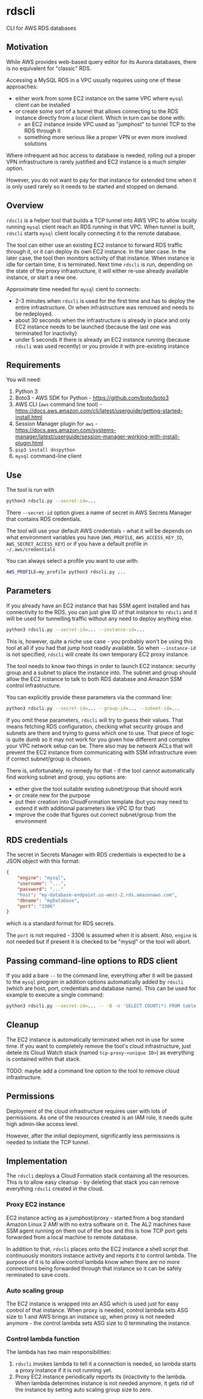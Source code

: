 # rdscli
CLI for AWS RDS databases

## Motivation

While AWS provides web-based query editor for its Aurora databases, there is no equivalent for "classic" RDS.

Accessing a MySQL RDS in a VPC usually requires using one of these approaches:
* either work from some EC2 instance on the same VPC where `mysql` client can be installed
* or create some sort of a tunnel that allows connecting to the RDS instance directly from a local client. Which in turn can be done with:
  * an EC2 instance inside VPC used as "jumphost" to tunnel TCP to the RDS through it
  * something more serious like a proper VPN or even more involved solutions

Where infrequent ad hoc access to database is needed, rolling out a proper VPN infrastructure is rarely justified and EC2 instance is a much simpler option.

However, you do not want to pay for that instance for extended time when it is only used rarely so it needs to be started and stopped
on demand.

## Overview

`rdscli` is a helper tool that builds a TCP tunnel into AWS VPC to allow locally running `mysql` client reach an RDS running in that VPC.
When tunnel is built, `rdscli` starts `mysql` client locally connecting it to the remote database.

The tool can either use an existing EC2 instance to forward RDS traffic through it, or it can deploy its own EC2 instance. In the later case. In the later case, the tool then monitors activity of that instance. When instance is idle for certain time, it is terminated. Next time `rdscli` is run,
depending on the state of the proxy infrastructure, it will either re-use already available instance, or start a new one.

Approximate time needed for `mysql` cient to connects:
* 2-3 minutes when `rdscli` is used for the first time and has to deploy the entire infrastructure. Or when infrastructure was removed and needs to be redeployed.
* about 30 seconds when the infrastructure is already in place and only EC2 instance needs to be launched (because the last one was terminated for inactivity)
* under 5 seconds if there is already an EC2 instance running (because `rdscli` was used recently) or you provide it with pre-existing instance

## Requirements

You will need:
1. Python 3
2. Boto3 - AWS SDK for Python - https://github.com/boto/boto3
3. AWS CLI (`aws` command line tool) - https://docs.aws.amazon.com/cli/latest/userguide/getting-started-install.html
4. Session Manager plugin for `aws` - https://docs.aws.amazon.com/systems-manager/latest/userguide/session-manager-working-with-install-plugin.html
5. `pip3 install dnspython`
6. `mysql` command-line client

## Use

The tool is run with
```sh
python3 rdscli.py --secret-id=...
```
There `--secret-id` option gives a name of secret in AWS Secrets Manager that contains RDS credentials.

The tool will use your default AWS credentials - what it will be depends on what environment variables you have (`AWS_PROFILE`, `AWS_ACCESS_KEY_ID`, `AWS_SECRET_ACCESS_KEY`) or if you have a default profile in `~/.aws/credentials`

You can always select a profile you want to use with:
```sh
AWS_PROFILE=my_profile python3 rdscli.py ...
```

## Parameters

If you already have an EC2 instance that has SSM agent installed and has connectivity to the RDS, you can just give ID of that instance to `rdscli` and it will be used for tunnelling traffic without any need to deploy anything else.

```sh
python3 rdscli.py --secret-id=... --instance-id=...
```

This is, however, quite a niche use case - you probably won't be using this tool at all if you had that jump host readily available. So when `--instance-id` is not specified, `rdscli` will create its own temporary EC2 proxy instance.

The tool needs to know two things in order to launch EC2 instance: security group and a subnet to place the instance into.
The subnet and group should allow the EC2 instance to talk to both RDS database and Amazon SSM control infrastructure.

You can explicitly provide these parameters via the command line:

```sh
python3 rdscli.py --secret-id=... --group-id=... --subnet-id=...
```

If you omit these parameters, `rdscli` will try to guess their values. That means fetching RDS configuration, checking what
security groups and subnets are there and trying to guess which one to use.
That piece of logic is quite dumb so it may not work for you given how different and complex your VPC network setup can be.
There also may be network ACLs that will prevent the EC2 instance from communicating with SSM infrastructure even
if correct subnet/group is chosen.

There is, unfortunately, no remedy for that - if the tool cannot automatically find working subnet and group, you options are:
* either give the tool suitable existing subnet/group that should work
* or create new for the purpose
* put their creation into CloudFormation template (but you may need to extend it with additional parameters like VPC ID for that)
* improve the code that figures out correct subnet/group from the environment

## RDS credentials

The secret in Secrets Manager with RDS credentials is expected to be a JSON object with this format:
```json
{
    "engine": "mysql",
    "username": "...",
    "password": "..."
    "host": "my-database-endpoint.us-west-2.rds.amazonaws.com",
    "dbname": "myDatabase",
    "port": "3306"
}
```
which is a standard format for RDS secrets.

The `port` is not required - 3306 is assumed when it is absent. Also, `engine` is not needed but if present it is checked to be "mysql" or the tool will abort.

## Passing command-line options to RDS client

If you add a bare `--` to the command line, everything after it will be passed to the `mysql` program in addition options automatically added by `rdscli` (which are host, port, credentials and database name). This can be used for example to execute a single command:

```sh
python3 rdscli.py --secret-id=... -- -B -e 'SELECT COUNT(*) FROM table'
```

## Cleanup

The EC2 instance is automatically terminated when not in use for some time. If you want to completely remove the tool's cloud
infrastructure, just detele its Cloud Watch stack (named `tcp-proxy-<unique ID>`) as everything is contained within that stack.

TODO: maybe add a command line option to the tool to remove cloud infrastructure.

## Permissions

Deployment of the cloud infrastructure requires user with lots of permissions. As one of the resources created is an IAM role,
it needs quite high admin-like access level.

However, after the initial deployment, significantly less permissions is needed to initiate the TCP tunnel.

## Implementation

The `rdscli` deploys a Cloud Formation stack containing all the resources. This is to allow easy cleanup - by deleting that stack you can remove everything `rdscli` created in the cloud.

### Proxy EC2 instance 

EC2 instance acting as a jumphost/proxy - started from a bog standard Amazon Linux 2 AMI with no extra software on it. The AL2 machines have SSM agent running on them out of the box and this is how TCP port gets forwarded from a local machine to remote database.

In addition to that, `rdscli` places onto the EC2 instance a shell script that continuously monitors instance activity and reports it to control lambda. The purpose of it is to allow control lambda know when there are no more connections being forwarded through that instance so it can be safely rerminated to save costs.

### Auto scaling group

The EC2 instance is wrapped into an ASG which is used just for easy control of that instance.
When proxy is needed, control lambda sets ASG size to 1 and AWS brings an instance up, when proxy is not needed anymore - the control lambda sets ASG size to 0 terminating the instance.

### Control lambda function

The lambda has two main responsibilities:

1. `rdscli` invokes lambda to tell it a connection is needed, so lambda starts a proxy instance if it is not running yet.
2. Proxy EC2 instance periodically reports its (in)activity to the lambda. When lambda determines instance is not needed anymore, it gets rid of the instance by setting auto scaling group size to zero.
